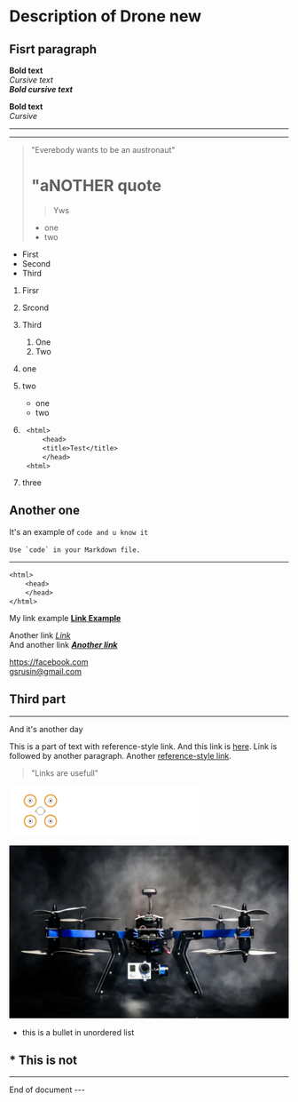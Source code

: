 Description of Drone new 
========================

Fisrt paragraph
---------------

**Bold text**  
*Cursive text*  
***Bold cursive text***

__Bold text__  
_Cursive_

---
----

>"Everebody wants to 
be an austronaut"  
> # "aNOTHER quote  
>  
>>Yws
> - one
> - two

* First
* Second
* Third

1.  Firsr
2. Srcond
3. Third
    1. One 
    2. Two

1. one
2. two
    - one
    - two
3. 
        <html>
            <head>
            <title>Test</title>
            </head>
        <html>

3. three
   
    
## Another one

It's an example of `code and u know it`

``Use `code` in your Markdown file.``

***

    <html>
        <head>
        </head>
    </html>

My link example **[Link Example](https://google.com)**

Another link *[Link](https://yandex.ru)*  
And another link ***[Another link](http://yahoo.ru)***

<https://facebook.com>  
<gsrusin@gmail.com>

## Third part
***
And it's another day

This is a part of text with reference-style link. And this link is [here][1]. Link is followed by another paragraph. Another [reference-style link][2].


> "Links are usefull"

![main logo](./src/assets/img/main-logo.png)

[![The image of quadrocopter](./src/assets/img/banner.jpg "Google link")](https://google.com)


* this is a bullet in unordered list

\* This is not
---
--- 
End of document ---











[1]: <https://yandex.ru> "Reference Style Link"
[2]: <https://google.com> "google reference"